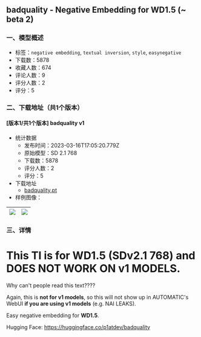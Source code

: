 ## badquality - Negative Embedding for WD1.5 (~ beta 2)
### 一、模型概述

- 标签：`negative embedding`, `textual inversion`, `style`, `easynegative`
- 下载数：5878
- 收藏人数：674
- 评论人数：9
- 评分人数：2
- 评分：5

### 二、下载地址（共1个版本）

#### [版本1/共1个版本] badquality v1

- 统计数据
  - 发布时间：2023-03-16T17:05:20.779Z
  - 原始模型：SD 2.1 768
  - 下载数：5878
  - 评分人数：2
  - 评分：5
- 下载地址
  - [badquality.pt](https://civitai.com/api/download/models/23716)
- 样例图像：

| <img src="https://image.civitai.com/xG1nkqKTMzGDvpLrqFT7WA/03324c7e-124f-499d-e038-de5fe805ec00/width=450/257249.jpeg" /> | <img src="https://image.civitai.com/xG1nkqKTMzGDvpLrqFT7WA/461a3cc5-5474-4bd2-5d31-516eecaee800/width=450/257263.jpeg" /> |
| ---- | ---- |


### 三、详情
<h1>This TI is for WD1.5 (SDv2.1 768) and DOES NOT WORK ON v1 MODELS.</h1><p>Why can't people read this text????</p><p>Again, this is <strong>not for v1 models</strong>, so this will not show up in AUTOMATIC's WebUI <strong>if you are using v1 models</strong> (e.g. NAI LEAKS).</p><p></p><p>Easy negative embedding for <strong>WD1.5</strong>.</p><p></p><p>Hugging Face: <a target="_blank" rel="ugc" href="https://huggingface.co/p1atdev/badquality">https://huggingface.co/p1atdev/badquality</a></p>